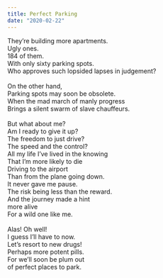 ```yaml
---
title: Perfect Parking
date: "2020-02-22"
---
```


<div class="poem-wrapper">
    They’re building more apartments. <br>
    Ugly ones. <br>
    184 of them. <br>
    With only sixty parking spots.  <br>
    Who approves such lopsided lapses in judgement?<br>
    <br>
    On the other hand,<br>
    Parking spots may soon be obsolete. <br>
    When the mad march of manly progress<br>
    Brings a silent swarm of slave chauffeurs. <br>
    <br>
    But what about me?<br>
    Am I ready to give it up?  <br>
    The freedom to just drive?<br>
    The speed and the control?<br>
    All my life I’ve lived in the knowing<br>
    That I’m more likely to die <br>
    Driving to the airport <br>
    Than from the plane going down.  <br>
    It never gave me pause. <br>
    The risk being less than the reward.<br>
    And the journey made a hint <br>
    more alive <br>
    For a wild one like me. <br>
    <br>
    Alas! Oh well!<br>
    I guess I’ll have to now. <br>
    Let’s resort to new drugs!<br>
    Perhaps more potent pills. <br>
    For we’ll soon be plum out<br>
    of perfect places to park. <br>
</div>


